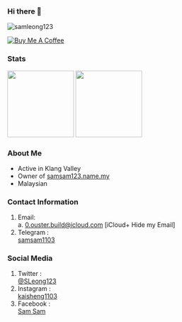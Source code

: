 ### Hi there 👋
<img src="https://komarev.com/ghpvc/?username=samleong123&label=Views&color=0e75b6&style=flat" alt="samleong123" />

[![Buy Me A Coffee](https://www.buymeacoffee.com/assets/img/custom_images/orange_img.png)](https://www.buymeacoffee.com/samleong123)


### Stats
<a href="https://github.com/samleong123"><img src="https://github-readme-stats.vercel.app/api?username=samleong123&show_icons=true&count_private=true" height=150 /></a>
<a href="https://github.com/samleong123"><img src="https://github-readme-stats.vercel.app/api/top-langs/?username=samleong123&layout=compact" height=150 /></a>

### About Me
- Active in Klang Valley <br>
- Owner of [samsam123.name.my](https://www.samsam123.name.my)  <br>
- Malaysian

### Contact Information 
1. Email: <br>
a. <a href="mailto:0.ouster.build@icloud.com">0.ouster.build@icloud.com</a> [iCloud+ Hide my Email] <br> 
2. Telegram : <br> <a href="https://t.me/samsam1103">samsam1103</a> 

### Social Media
1. Twitter :<br> [@SLeong123](https://twitter.com/SLeong123)
2. Instagram :<br> [kaisheng1103](https://www.instagram.com/kaisheng1103/)
3. Facebook :<br> [Sam Sam](https://www.facebook.com/kaisheng1103/)

